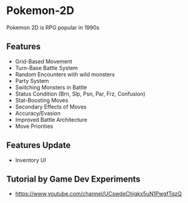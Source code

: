 # Pokemon-2D
Pokemon 2D is RPG popular in 1990s
## Features
- Grid-Based Movement
- Turn-Base Battle System
- Random Encounters with wild monsters
- Party System
- Switching Monsters in Battle
- Status Condition (Brn, Slp, Psn, Par, Frz, Confusion)
- Stat-Boosting Moves
- Secondary Effects of Moves
- Accuracy/Evasion
- Improved Battle Architecture
- Move Priorities
## Features Update
- Inventory UI
## Tutorial by Game Dev Experiments
- https://www.youtube.com/channel/UCswdeChigkx5uN1PwgfTqzQ
